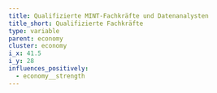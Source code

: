 ```yaml
---
title: Qualifizierte MINT-Fachkräfte und Datenanalysten
title_short: Qualifizierte Fachkräfte
type: variable
parent: economy
cluster: economy
i_x: 41.5
i_y: 28
influences_positively:
  - economy__strength
---
```

